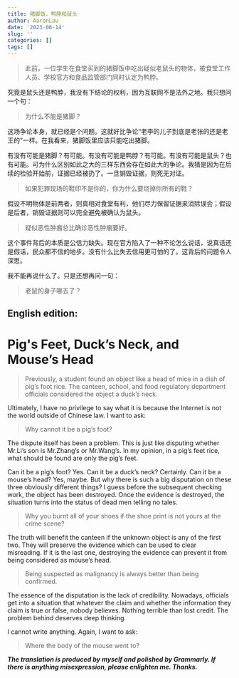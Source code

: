 ```yaml
---
title: 猪脚饭，鸭脖和鼠头
author: AaronLau
date: '2023-06-14'
slug: ''
categories: []
tags: []
---
```


> 此前，一位学生在食堂买到的猪脚饭中吃出疑似老鼠头的物体，被食堂工作人员、学校官方和食品监管部门同时认定为鸭脖。

究竟是鼠头还是鸭脖，我没有下结论的权利，因为互联网不是法外之地。我只想问一个句：
> 为什么不能是猪脚？

这场争论本身，就已经是个问题。这就好比争论“老李的儿子到底是老张的还是老王的”一样。在我看来，猪脚饭里应该只能吃出猪脚。

有没有可能是猪脚？有可能。有没有可能是鸭脖？有可能。有没有可能是鼠头？也有可能。可为什么区别如此之大的三样东西会存在如此大的争论。我猜是因为在后续的检验开始前，证据已经被扔了。一旦销毁证据，则死无对证。

> 如果犯罪现场的鞋印不是你的，你为什么要烧掉你所有的鞋？

假设不明物体是前两者，则真相对食堂有利，他们尽力保留证据来消除误会；假设是后者，销毁证据则可以完全避免被确认为鼠头。

> 疑似恶性肿瘤总比确诊恶性肿瘤要好。

这个事件背后的本质是公信力缺失。现在官方陷入了一种不论怎么说话，说真话还是假话，民众都不信的地步。没有什么比失去信用更可怕的了。这背后的问题令人深思。

我不能再说什么了。只是还想再问一句：

> 老鼠的身子哪去了？

## English edition:

# Pig's Feet, Duck’s Neck, and Mouse’s Head

> Previously, a student found an object like a head of mice in a dish of pig’s foot rice. The canteen, school, and food regulatory department officials considered the object a duck’s neck.

Ultimately, I have no privilege to say what it is because the Internet is not the world outside of Chinese law. I want to ask:

> Why cannot it be a pig’s foot?

The dispute itself has been a problem. This is just like disputing whether Mr.Li’s son is Mr.Zhang’s or Mr.Wang’s. In my opinion, in a pig’s feet rice,  what should be found are only the pig’s feet.

Can it be a pig’s foot? Yes. Can it be a duck’s neck? Certainly. Can it be a mouse’s head? Yes, maybe. But why there is such a big disputation on these three obviously different things? I guess before the subsequent checking work, the object has been destroyed. Once the evidence is destroyed, the situation turns into the status of dead men telling no tales.

> Why you burnt all of your shoes if the shoe print is not yours at the crime scene?

The truth will benefit the canteen if the unknown object is any of the first two. They will preserve the evidence which can be used to clear misreading. If it is the last one, destroying the evidence can prevent it from being considered as mouse’s head.

> Being suspected as malignancy is always better than being confirmed.

The essence of the disputation is the lack of credibility. Nowadays, officials get into a situation that whatever the claim and whether the information they claim is true or false, nobody believes. Nothing terrible than lost credit. The problem behind deserves deep thinking.


I cannot write anything. Again, I want to ask:

> Where the body of the mouse went to?

___The translation is produced by myself and polished by Grammarly. If there is anything misexpression, please enlighten me. Thanks.___
